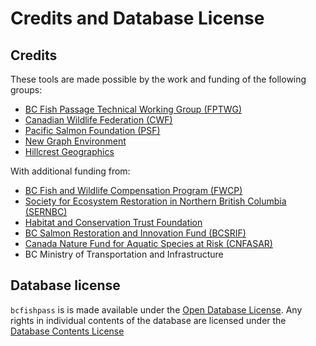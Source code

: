 # Credits and Database License

## Credits

These tools are made possible by the work and funding of the following groups:

- [BC Fish Passage Technical Working Group (FPTWG)](https://www2.gov.bc.ca/gov/content/environment/plants-animals-ecosystems/fish/aquatic-habitat-management/fish-passage)
- [Canadian Wildlife Federation (CWF)](https://cwf-fcf.org/en/explore/fish-passage/breaking-down-barriers.html)
- [Pacific Salmon Foundation (PSF)](https://psf.ca/)
- [New Graph Environment](https://www.newgraphenvironment.com/)
- [Hillcrest Geographics](https://www.hillcrestgeo.ca)

With additional funding from:

- [BC Fish and Wildlife Compensation Program (FWCP)](https://fwcp.ca/)
- [Society for Ecosystem Restoration in Northern British Columbia (SERNBC)](https://sernbc.ca/)
- [Habitat and Conservation Trust Foundation](https://hctf.ca/)
- [BC Salmon Restoration and Innovation Fund (BCSRIF)](https://www.dfo-mpo.gc.ca/fisheries-peches/initiatives/fish-fund-bc-fonds-peche-cb/index-eng.html)
- [Canada Nature Fund for Aquatic Species at Risk (CNFASAR)](https://www.dfo-mpo.gc.ca/species-especes/sara-lep/cnfasar-fnceap/index-eng.html)
- BC Ministry of Transportation and Infrastructure

## Database license

`bcfishpass` is is made available under the [Open Database License](http://opendatacommons.org/licenses/odbl/1.0/). 
Any rights in individual contents of the database are licensed under the [Database Contents License](http://opendatacommons.org/licenses/dbcl/1.0/)